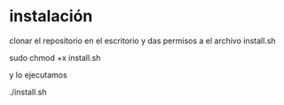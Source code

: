 
# instalación

clonar el repositorio en el escritorio y das permisos a el archivo install.sh 

sudo chmod +x install.sh

y lo ejecutamos 

./install.sh
